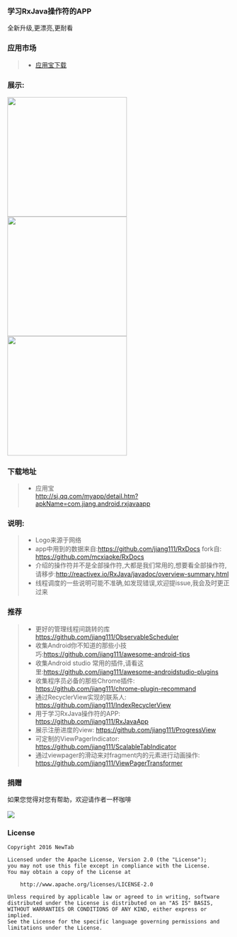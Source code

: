 
### 学习RxJava操作符的APP
全新升级,更漂亮,更耐看

### 应用市场
>* [应用宝下载](http://sj.qq.com/myapp/detail.htm?apkName=com.jiang.android.rxjavaapp)

### 展示:
<img src="https://raw.githubusercontent.com/jiang111/RxJavaApp/master/app/art/1.png" width=270  alt="" />
<img src="https://raw.githubusercontent.com/jiang111/RxJavaApp/master/app/art/2.png" width=270  alt="" />
<img src="https://raw.githubusercontent.com/jiang111/RxJavaApp/master/app/art/3.png" width=270  alt="" />

### 下载地址
>* 应用宝 <br />http://sj.qq.com/myapp/detail.htm?apkName=com.jiang.android.rxjavaapp

### 说明:
>* Logo来源于网络
>* app中用到的数据来自:https://github.com/jiang111/RxDocs  fork自: https://github.com/mcxiaoke/RxDocs
>* 介绍的操作符并不是全部操作符,大都是我们常用的,想要看全部操作符,请移步:http://reactivex.io/RxJava/javadoc/overview-summary.html
>* 线程调度的一些说明可能不准确,如发现错误,欢迎提issue,我会及时更正过来

### 推荐
>* 更好的管理线程间跳转的库 https://github.com/jiang111/ObservableScheduler
>* 收集Android你不知道的那些小技巧:https://github.com/jiang111/awesome-android-tips
>* 收集Android studio 常用的插件,请看这里:https://github.com/jiang111/awesome-androidstudio-plugins
>* 收集程序员必备的那些Chrome插件: https://github.com/jiang111/chrome-plugin-recommand
>* 通过RecyclerView实现的联系人: https://github.com/jiang111/IndexRecyclerView
>* 用于学习RxJava操作符的APP: https://github.com/jiang111/RxJavaApp
>* 展示注册进度的view: https://github.com/jiang111/ProgressView
>* 可定制的ViewPagerIndicator: https://github.com/jiang111/ScalableTabIndicator
>* 通过viewpager的滑动来对fragment内的元素进行动画操作: https://github.com/jiang111/ViewPagerTransformer

### 捐赠
如果您觉得对您有帮助，欢迎请作者一杯咖啡 <br /><br />
![](https://raw.githubusercontent.com/jiang111/RxJavaApp/master/qrcode/wechat_alipay.png)


### License

    Copyright 2016 NewTab

    Licensed under the Apache License, Version 2.0 (the "License");
    you may not use this file except in compliance with the License.
    You may obtain a copy of the License at

        http://www.apache.org/licenses/LICENSE-2.0

    Unless required by applicable law or agreed to in writing, software
    distributed under the License is distributed on an "AS IS" BASIS,
    WITHOUT WARRANTIES OR CONDITIONS OF ANY KIND, either express or implied.
    See the License for the specific language governing permissions and
    limitations under the License.
